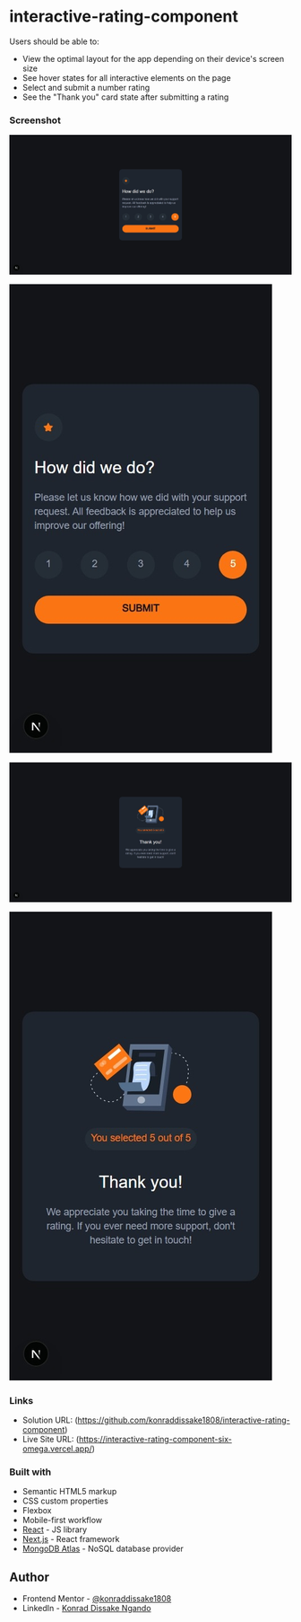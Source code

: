 # interactive-rating-component

Users should be able to:

- View the optimal layout for the app depending on their device's screen size
- See hover states for all interactive elements on the page
- Select and submit a number rating
- See the "Thank you" card state after submitting a rating

### Screenshot

![](./screenshots/desktop.jpeg)

![](./screenshots/mobile.jpeg)

![](./screenshots/desktop_thank_you.jpeg)

![](./screenshots/mobile_thank_you.jpeg)

### Links

- Solution URL: (https://github.com/konraddissake1808/interactive-rating-component)
- Live Site URL: (https://interactive-rating-component-six-omega.vercel.app/)

### Built with

- Semantic HTML5 markup
- CSS custom properties
- Flexbox
- Mobile-first workflow
- [React](https://reactjs.org/) - JS library
- [Next.js](https://nextjs.org/) - React framework
- [MongoDB Atlas](https://www.mongodb.com/) - NoSQL database provider

## Author

- Frontend Mentor - [@konraddissake1808](https://www.frontendmentor.io/profile/konraddissake1808)
- LinkedIn - [Konrad Dissake Ngando](www.linkedin.com/in/konrad-dissake-ngando)